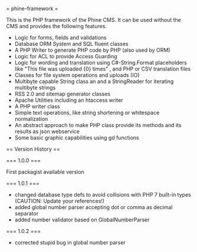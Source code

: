 = phine-framework =

This is the PHP framework of the Phine CMS. It can be used without the CMS and provides the following features.
- Logic for forms, fields and validations
- Database ORM System and SQL fluent classes
- A PHP Writer to generate PHP code by PHP (also used by ORM)
- Logic for ACL to provide Access Guarding
- Logic for wording and translation using C#-String.Format placeholders like "This file was uploaded {0} times" , and PHP or CSV translation files 
- Classes for file system operations and uploads (IO)
- Multibyte capable String class an and a StringReader for iterating multibyte strings
- RSS 2.0 and sitemap generator classes
- Apache Utilities including an htaccess writer
- A PHP writer class
- Simple text operations, like string shortening or whitespace normalization
- An abstract approach to make PHP class provide its methods and its results as json webservice
- Some basic graphic capabilities using gd functions

== Version History ==

=== 1.0.0 ===

First packagist available version

=== 1.0.1 ===

- changed database type defs to avoid collisions with PHP 7 built-in types (CAUTION: Update your references!)
- added global number parser accepting dot or comma as decimal separator
- added number validator based on GlobalNumberParser

=== 1.0.2 ===
 
- corrected stupid bug in global number parser